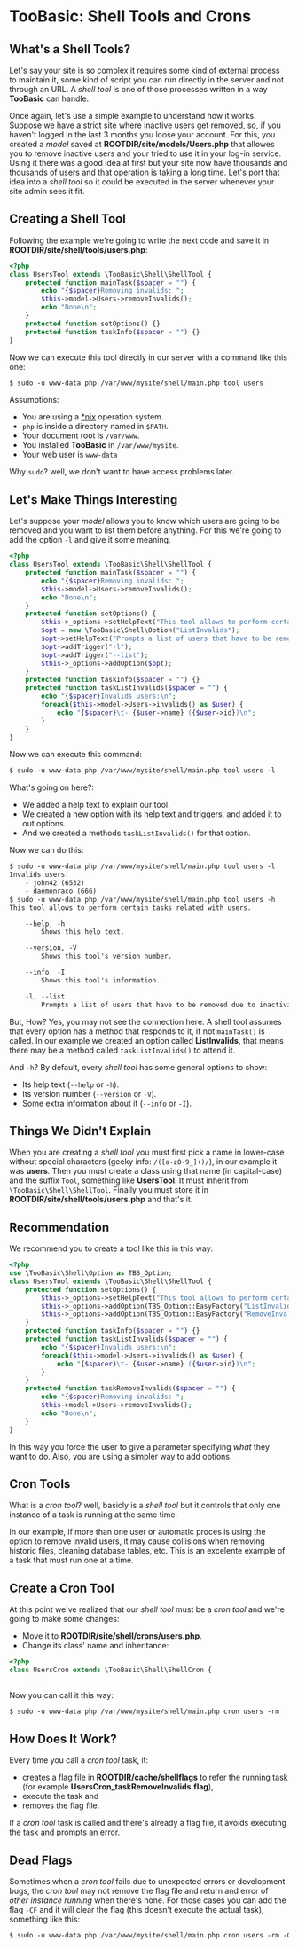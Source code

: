# TooBasic: Shell Tools and Crons
## What's a Shell Tools?
Let's say your site is so complex it requires some kind of external process to maintain it, some kind of script you can run directly in the server and not through an URL.
A _shell tool_ is one of those processes written in a way __TooBasic__ can handle.

Once again, let's use a simple example to understand how it works.
Suppose we have a strict site where inactive users get removed, so, if you haven't logged in the last 3 months you loose your account.
For this, you created a _model_ saved at __ROOTDIR/site/models/Users.php__ that allowes you to remove inactive users and your tried to use it in your log-in service.
Using it there was a good idea at first but your site now have thousands and thousands of users and that operation is taking a long time.
Let's port that idea into a _shell tool_ so it could be executed in the server whenever your site admin sees it fit.

## Creating a Shell Tool
Following the example we're going to write the next code and save it in __ROOTDIR/site/shell/tools/users.php__:
```php
<?php
class UsersTool extends \TooBasic\Shell\ShellTool {
	protected function mainTask($spacer = "") {
		echo "{$spacer}Removing invalids: ";
		$this->model->Users->removeInvalids();
		echo "Done\n";
	}
	protected function setOptions() {}
	protected function taskInfo($spacer = "") {}
}
```

Now we can execute this tool directly in our server with a command like this one:
```html
$ sudo -u www-data php /var/www/mysite/shell/main.php tool users
```

Assumptions:

* You are using a [*nix](https://en.wikipedia.org/wiki/Unix-like) operation system.
* `php` is inside a directory named in `$PATH`.
* Your document root is `/var/www`.
* You installed __TooBasic__ in `/var/www/mysite`.
* Your web user is `www-data`

Why `sudo`? well, we don't want to have access problems later.

## Let's Make Things Interesting
Let's suppose your _model_ allows you to know which users are going to be removed and you want to list them before anything.
For this we're going to add the option `-l` and give it some meaning.
```php
<?php
class UsersTool extends \TooBasic\Shell\ShellTool {
	protected function mainTask($spacer = "") {
		echo "{$spacer}Removing invalids: ";
		$this->model->Users->removeInvalids();
		echo "Done\n";
	}
	protected function setOptions() {
		$this->_options->setHelpText("This tool allows to perform certain tasks related with users.");
		$opt = new \TooBasic\Shell\Option("ListInvalids");
		$opt->setHelpText("Prompts a list of users that have to be removed due to inactivity.");
		$opt->addTrigger("-l");
		$opt->addTrigger("--list");
		$this->_options->addOption($opt);
	}
	protected function taskInfo($spacer = "") {}
	protected function taskListInvalids($spacer = "") {
		echo "{$spacer}Invalids users:\n";
		foreach($this->model->Users->invalids() as $user) {
			echo "{$spacer}\t- {$user->name} ({$user->id})\n";
		}
	}
}
```
Now we can execute this command:
```html
$ sudo -u www-data php /var/www/mysite/shell/main.php tool users -l
```

What's going on here?:

* We added a help text to explain our tool.
* We created a new option with its help text and triggers, and added it to out options.
* And we created a methods `taskListInvalids()` for that option.

Now we can do this:
```html
$ sudo -u www-data php /var/www/mysite/shell/main.php tool users -l
Invalids users:
	- john42 (6532)
	- daemonraco (666)
$ sudo -u www-data php /var/www/mysite/shell/main.php tool users -h
This tool allows to perform certain tasks related with users.

	--help, -h
		Shows this help text.

	--version, -V
		Shows this tool's version number.

	--info, -I
		Shows this tool's information.

	-l, --list
		Prompts a list of users that have to be removed due to inactivity.

```

But, How? Yes, you may not see the connection here. A shell tool assumes that every option has a method that responds to it, if not `mainTask()` is called.
In our example we created an option called __ListInvalids__, that means there may be a method called `taskListInvalids()` to attend it.

And `-h`? By default, every _shell tool_ has some general options to show:

* Its help text (`--help` or `-h`).
* Its version number (`--version` or `-V`).
* Some extra information about it (`--info` or `-I`).

## Things We Didn't Explain
When you are creating a _shell tool_ you must first pick a name in lower-case without special characters (geeky info: `/([a-z0-9_]+)/`), in our example it was __users__.
Then you must create a class using that name (in capital-case) and the suffix `Tool`, something like __UsersTool__. It must inherit from `\TooBasic\Shell\ShellTool`.
Finally you must store it in __ROOTDIR/site/shell/tools/users.php__ and that's it.

## Recommendation
We recommend you to create a tool like this in this way:
```php
<?php
use \TooBasic\Shell\Option as TBS_Option;
class UsersTool extends \TooBasic\Shell\ShellTool {
	protected function setOptions() {
		$this->_options->setHelpText("This tool allows to perform certain tasks related with users.");
		$this->_options->addOption(TBS_Option::EasyFactory("ListInvalids", array("-l","--list"), TBS_Option::TypeNoValue, "Prompts a list of users that have to be removed due to inactivity."));
		$this->_options->addOption(TBS_Option::EasyFactory("RemoveInvalids", array("-rm","--remove-invalids"), TBS_Option::TypeNoValue, "Removes users that have become invalid due to inactivity."));
	}
	protected function taskInfo($spacer = "") {}
	protected function taskListInvalids($spacer = "") {
		echo "{$spacer}Invalids users:\n";
		foreach($this->model->Users->invalids() as $user) {
			echo "{$spacer}\t- {$user->name} ({$user->id})\n";
		}
	}
	protected function taskRemoveInvalids($spacer = "") {
		echo "{$spacer}Removing invalids: ";
		$this->model->Users->removeInvalids();
		echo "Done\n";
	}
}
```
In this way you force the user to give a parameter specifying _what_ they want to do.
Also, you are using a simpler way to add options.

## Cron Tools
What is a _cron tool_? well, basicly is a _shell tool_ but it controls that only one instance of a task is running at the same time.

In our example, if more than one user or automatic proces is using the option to remove invalid users, it may cause collisions when removing historic files, cleaning database tables, etc.
This is an excelente example of a task that must run one at a time.

## Create a Cron Tool
At this point we've realized that our _shell tool_ must be a _cron tool_ and we're going to make some changes:

* Move it to __ROOTDIR/site/shell/crons/users.php__.
* Change its class' name and inheritance:
```php
<?php
class UsersCron extends \TooBasic\Shell\ShellCron {
	. . .
```

Now you can call it this way:
```html
$ sudo -u www-data php /var/www/mysite/shell/main.php cron users -rm
```

## How Does It Work?
Every time you call a _cron tool_ task, it:

* creates a flag file in __ROOTDIR/cache/shellflags__ to refer the running task (for example __UsersCron_taskRemoveInvalids.flag__),
* execute the task and
* removes the flag file.

If a _cron tool_ task is called and there's already a flag file, it avoids executing the task and prompts an error.

## Dead Flags
Sometimes when a _cron tool_ fails due to unexpected errors or development bugs, the _cron tool_ may not remove the flag file and return and error of _other instance running_ when there's none.
For those cases you can add the flag `-CF` and it will clear the flag (this doesn't execute the actual task), something like this:
```html
$ sudo -u www-data php /var/www/mysite/shell/main.php cron users -rm -CF
```

